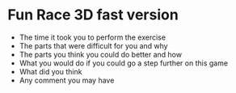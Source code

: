 # Fun Race 3D fast version

- The time it took you to perform the exercise
- The parts that were difficult for you and why
- The parts you think you could do better and how
- What you would do if you could go a step further on this game
- What did you think
- Any comment you may have
